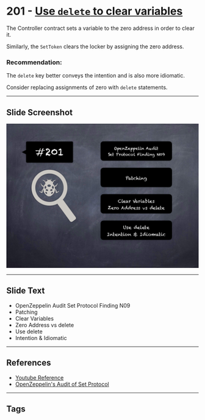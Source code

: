 
# 201 - [Use `delete` to clear variables](./Use%20`delete`%20to%20clear%20variables.md)

The Controller contract sets a variable to the zero address in order to clear it. 

Similarly, the `SetToken` clears the locker by assigning the zero address.

### Recommendation:
The `delete` key better conveys the intention and is also more idiomatic. 

Consider replacing assignments of zero with `delete` statements.
___
## Slide Screenshot
![201.png](../../images/8.%20Audit%20Findings%20201/201.png)
___
## Slide Text
- OpenZeppelin Audit Set Protocol Finding N09
- Patching
- Clear Variables
- Zero Address vs delete
- Use delete
- Intention & Idiomatic
___
## References
- [Youtube Reference](https://youtu.be/0J7KI4WGd0Q?t=1118)
- [OpenZeppelin's Audit of Set Protocol](https://blog.openzeppelin.com/set-protocol-audit/)
___
## Tags
